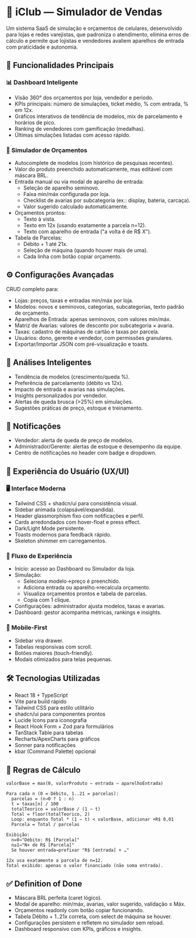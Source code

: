 # 📱 iClub — Simulador de Vendas

Um sistema SaaS de simulação e orçamentos de celulares, desenvolvido para lojas e redes varejistas, que padroniza o atendimento, elimina erros de cálculo e permite que lojistas e vendedores avaliem aparelhos de entrada com praticidade e autonomia.

## 🚀 Funcionalidades Principais

### 📊 Dashboard Inteligente
- Visão 360° dos orçamentos por loja, vendedor e período.
- KPIs principais: número de simulações, ticket médio, % com entrada, % em 12x.
- Gráficos interativos de tendência de modelos, mix de parcelamento e horários de pico.
- Ranking de vendedores com gamificação (medalhas).
- Últimas simulações listadas com acesso rápido.

### 🧮 Simulador de Orçamentos
- Autocomplete de modelos (com histórico de pesquisas recentes).
- Valor do produto preenchido automaticamente, mas editável com máscara BRL.
- Entrada manual ou via modal de aparelho de entrada:
  - Seleção de aparelho seminovo.
  - Faixa min/máx configurada por loja.
  - Checklist de avarias por subcategoria (ex.: display, bateria, carcaça).
  - Valor sugerido calculado automaticamente.
- Orçamentos prontos:
  - Texto à vista.
  - Texto em 12x (usando exatamente a parcela n=12).
  - Texto com aparelho de entrada ("a volta é de R$ X").
- Tabela de Parcelas:
  - Débito + 1 até 21x.
  - Seleção de máquina (quando houver mais de uma).
  - Cada linha com botão copiar orçamento.

## ⚙️ Configurações Avançadas

CRUD completo para:
- Lojas: preços, taxas e entradas min/máx por loja.
- Modelos: novos e seminovos, categorias, subcategorias, texto padrão de orçamento.
- Aparelhos de Entrada: apenas seminovos, com valores min/máx.
- Matriz de Avarias: valores de desconto por subcategoria × avaria.
- Taxas: cadastro de máquinas de cartão e taxas por parcela.
- Usuários: dono, gerente e vendedor, com permissões granulares.
- Exportar/Importar JSON com pré-visualização e toasts.

## 🧠 Análises Inteligentes
- Tendência de modelos (crescimento/queda %).
- Preferência de parcelamento (débito vs 12x).
- Impacto de entrada e avarias nas simulações.
- Insights personalizados por vendedor.
- Alertas de queda brusca (>25%) em simulações.
- Sugestões práticas de preço, estoque e treinamento.

## 🔔 Notificações
- Vendedor: alerta de queda de preço de modelos.
- Administrador/Gerente: alertas de estoque e desempenho da equipe.
- Centro de notificações no header com badge e dropdown.

## 🎨 Experiência do Usuário (UX/UI)

### 🖥️ Interface Moderna
- Tailwind CSS + shadcn/ui para consistência visual.
- Sidebar animada (colapsável/expandida).
- Header glassmorphism fixo com notificações e perfil.
- Cards arredondados com hover-float e press effect.
- Dark/Light Mode persistente.
- Toasts modernos para feedback rápido.
- Skeleton shimmer em carregamentos.

### 🎯 Fluxo de Experiência
- Início: acesso ao Dashboard ou Simulador da loja.
- Simulação:
  - Seleciona modelo→preço é preenchido.
  - Adiciona entrada ou aparelho→recalcula orçamento.
  - Visualiza orçamentos prontos e tabela de parcelas.
  - Copia com 1 clique.
- Configurações: administrador ajusta modelos, taxas e avarias.
- Dashboard: gestor acompanha métricas, rankings e insights.

### 📱 Mobile-First
- Sidebar vira drawer.
- Tabelas responsivas com scroll.
- Botões maiores (touch-friendly).
- Modais otimizados para telas pequenas.

## 🛠 Tecnologias Utilizadas
- React 18 + TypeScript
- Vite para build rápido
- Tailwind CSS para estilo utilitário
- shadcn/ui para componentes prontos
- Lucide Icons para iconografia
- React Hook Form + Zod para formulários
- TanStack Table para tabelas
- Recharts/ApexCharts para gráficos
- Sonner para notificações
- kbar (Command Palette) opcional

## 📐 Regras de Cálculo

```
valorBase = max(0, valorProduto − entrada − aparelhoEntrada)

Para cada n (0 = Débito, 1..21 = parcelas):
  parcelas = (n→0 ? 1 : n)
  t = taxas[n] / 100
  totalTeorico = valorBase / (1 − t)
  Total = floor(totalTeorico, 2)
  Loop: enquanto Total * (1 − t) < valorBase, adicionar +R$ 0,01
  Parcela = Total / parcelas

Exibição:
  n=0→"Débito: R$ [Parcela]"
  n≥1→"N× de R$ [Parcela]"
  Se houver entrada→prefixar "R$ [entrada] + …"

12x usa exatamente a parcela de n=12.
Total exibido: apenas o valor financiado (não soma entrada).
```

## ✅ Definition of Done
- Máscara BRL perfeita (caret lógico).
- Modal de aparelho: min/máx, avarias, valor sugerido, validação ≤ Máx.
- Orçamentos readonly com botão copiar funcionando.
- Tabela Débito + 1..21x correta, com select de máquina se houver.
- Configurações persistem e refletem no simulador sem reload.
- Dashboard responsivo com KPIs, gráficos e insights.
